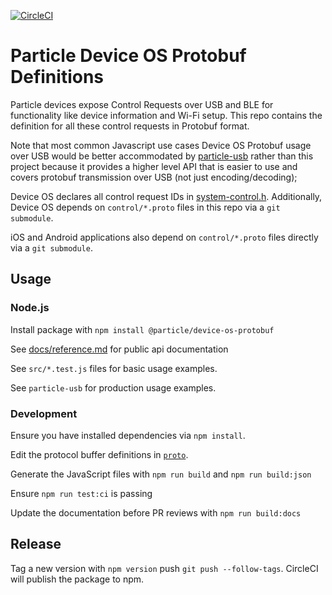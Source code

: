 [![CircleCI](https://circleci.com/gh/particle-iot/device-os-protobuf/tree/main.svg?style=svg)](https://circleci.com/gh/particle-iot/device-os-protobuf/tree/main)

# Particle Device OS Protobuf Definitions

Particle devices expose Control Requests over USB and BLE for functionality like device information and Wi-Fi setup. This repo contains the definition for all these control requests in Protobuf format. 

Note that most common Javascript use cases Device OS Protobuf usage over USB would be better accommodated by [particle-usb](https://github.com/particle-iot/particle-usb) rather than this project because it provides a higher level API that is easier to use and covers protobuf transmission over USB (not just encoding/decoding);

Device OS declares all control request IDs in [system-control.h](https://github.com/particle-iot/device-os/blob/develop/system/inc/system_control.h). Additionally, Device OS depends on `control/*.proto` files in this repo via a `git submodule`.

iOS and Android applications also depend on `control/*.proto` files directly via a `git submodule`.

## Usage
### Node.js

Install package with `npm install @particle/device-os-protobuf`

See [docs/reference.md](/docs/reference.md) for public api documentation

See `src/*.test.js` files for basic usage examples.

See `particle-usb` for production usage examples.

### Development

Ensure you have installed dependencies via `npm install`.

Edit the protocol buffer definitions in [`proto`](proto).

Generate the JavaScript files with `npm run build` and `npm run build:json`

Ensure `npm run test:ci` is passing

Update the documentation before PR reviews with `npm run build:docs`

## Release

Tag a new version with `npm version` push `git push --follow-tags`. CircleCI will publish the package to npm.
